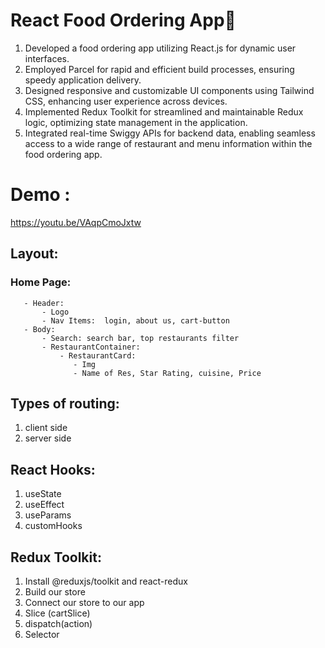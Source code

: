 # React Food Ordering App🚀


1. Developed a food ordering app utilizing React.js for dynamic user interfaces.
2. Employed Parcel for rapid and efficient build processes, ensuring speedy application delivery.
3. Designed responsive and customizable UI components using Tailwind CSS, enhancing user experience across devices.
4. Implemented Redux Toolkit for streamlined and maintainable Redux logic, optimizing state management in the application.
5. Integrated real-time Swiggy APIs for backend data, enabling seamless access to a wide range of restaurant and menu information within the food ordering app.

# Demo :
https://youtu.be/VAqpCmoJxtw

## Layout: 

  ### Home Page: 
       - Header:
           - Logo
           - Nav Items:  login, about us, cart-button
       - Body:
           - Search: search bar, top restaurants filter
           - RestaurantContainer:
               - RestaurantCard:
                  - Img
                  - Name of Res, Star Rating, cuisine, Price

## Types of routing:
  1. client side
  2. server side

## React Hooks:
  1. useState
  2. useEffect
  3. useParams
  4. customHooks

## Redux Toolkit: 
  1. Install @reduxjs/toolkit and react-redux
  2. Build our store
  3. Connect our store to our app
  4. Slice (cartSlice)
  5. dispatch(action)
  6. Selector
      
